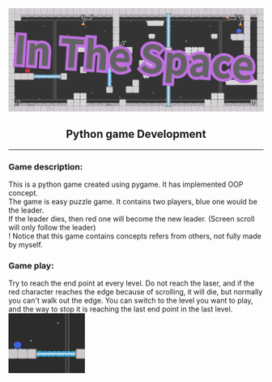 ![image](https://github.com/Hmc-1209/InTheSpace/blob/develop/imgs/markdown/title.png)  
<h2 style="text-align: center">Python game Development</h2>


---


### Game description:  
This is a python game created using pygame. It has implemented OOP concept.  
The game is easy puzzle game. It contains two players, blue one would be the leader.  
If the leader dies, then red one will become the new leader. (Screen scroll will only follow the leader)  
! Notice that this game contains concepts refers from others, not fully made by myself.


### Game play:
<table>
<tb>
Try to reach the end point at every level. Do not reach the laser, 
and if the red character reaches the edge because of scrolling, it will die, but normally you can't walk out the edge.
You can switch to the level you want to play, and the way to stop it is reaching the last end point in the last 
level.</tb> 
<tb><img src="https://github.com/Hmc-1209/InTheSpace/blob/develop/imgs/markdown/laser.gif" width="30%" height="40%"></tb>
</table>
